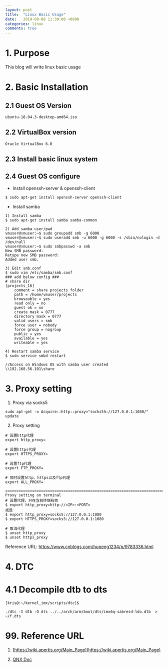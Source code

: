 ```yaml
---
layout: post
title:  "Linux Basic Usage"
date:   2019-08-08 11:30:00 +0800
categories: linux
comments: true
---
```


# 1. Purpose

This blog will write linux basic usage

# 2. Basic Installation

## 2.1 Guest OS Version

```
ubuntu-18.04.3-desktop-amd64.iso
```

## 2.2 VirtualBox version

```
Oracle VirtualBox 6.0
```

## 2.3 Install basic linux  system

## 2.4 Guest OS configure

* Install openssh-server & openssh-client

```
$ sudo apt-get install openssh-server openssh-client
```

* Install samba

```
1) Install samba
$ sudo apt-get install samba samba-common

2) Add samba user/pwd
vmuser@vmuser:~$ sudo groupadd smb -g 6000
vmuser@vmuser:~$ sudo useradd smb -u 6000 -g 6000 -s /sbin/nologin -d /dev/null
vmuser@vmuser:~$ sudo smbpasswd -a smb
New SMB password:
Retype new SMB password:
Added user smb.

3) Edit smb.conf
$ sudo vim /etc/samba/smb.conf
### add below config ###
# share dir
[projects_16]
    comment = share projects folder
    path = /home/vmuser/projects
    browseable = yes
    read only = no
    guest ok = no
    create mask = 0777
    directory mask = 0777
    valid users = smb
    force user = nobody
    force group = nogroup
    public = yes
    available = yes
    writeable = yes
    
4) Restart samba service
$ sudo service smbd restart

//Access on Windows OS with samba user created
\\192.168.56.101\share
```



# 3. Proxy setting

1) Proxy via socks5

```
sudo apt-get -o Acquire::http::proxy="socks5h://127.0.0.1:1080/" update
```

2) Proxy setting

```
# 设置http代理
export http_proxy=

# 设置https代理
export HTTPS_PROXY=

# 设置ftp代理
export FTP_PROXY=

# 同时设置http、https以及ftp代理
export ALL_PROXY=

=================================================================================
Proxy setting on terminal
# 设置代理，只在当前终端有效
$ export http_proxy=http://<IP>:<PORT>
或是
$ export http_proxy=socks5://127.0.0.1:1080
$ export HTTPS_PROXY=socks5://127.0.0.1:1080

# 取消代理
$ unset http_proxy
$ unset https_proxy

```

Reference URL: https://www.cnblogs.com/hupeng1234/p/9783336.html



# 4. DTC

# 4.1 Decompile dtb to dts

```
[kris@:~/kernel_imx/scripts/dtc]$

./dtc -I dtb -O dts ../../arch/arm/boot/dts/imx6q-sabresd-ldo.dtb  > ~/f.dts
```



# 99. Reference URL

1) [https://wiki.apertis.org/Main_Page](https://wiki.apertis.org/Main_Page)

2) [QNX Doc](http://www.qnx.com/developers/docs/)



